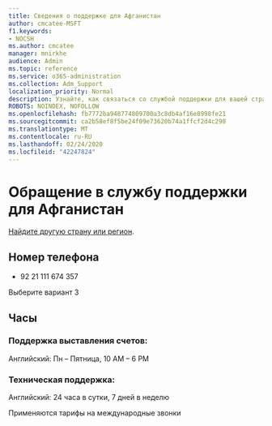 ```yaml
---
title: Сведения о поддержке для Афганистан
author: cmcatee-MSFT
f1.keywords:
- NOCSH
ms.author: cmcatee
manager: mnirkhe
audience: Admin
ms.topic: reference
ms.service: o365-administration
ms.collection: Adm_Support
localization_priority: Normal
description: Узнайте, как связаться со службой поддержки для вашей страны или региона.
ROBOTS: NOINDEX, NOFOLLOW
ms.openlocfilehash: fb7772ba948774809700a3c8db4af16e8998fe21
ms.sourcegitcommit: ca2b58ef8f5be24f09e73620b74a1ffcf2d4c290
ms.translationtype: MT
ms.contentlocale: ru-RU
ms.lasthandoff: 02/24/2020
ms.locfileid: "42247824"
---
```

# <a name="contact-support-for-afghanistan"></a>Обращение в службу поддержки для Афганистан

[Найдите другую страну или регион](../contact-support-for-business-products.md).

## <a name="phone-number"></a>Номер телефона
+ 92 21 111 674 357

Выберите вариант 3

## <a name="hours"></a>Часы
### <a name="billing-support"></a>Поддержка выставления счетов:

Английский: Пн – Пятница, 10 AM – 6 PM

### <a name="technical-support"></a>Техническая поддержка:

Английский: 24 часа в сутки, 7 дней в неделю

Применяются тарифы на международные звонки